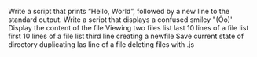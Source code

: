 Write a script that prints “Hello, World”, followed by a new line to the standard output.
Write a script that displays a confused smiley "(Ôo)'
Display the content of the file
Viewing two files
list last 10 lines of a file
list first 10 lines of a file
list third line
creating a newfile
Save current state of directory
duplicating las line of a file
deleting files with .js
